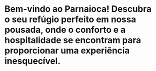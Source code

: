 # Bem-vindo ao Parnaioca! Descubra o seu refúgio perfeito em nossa pousada, onde o conforto e a hospitalidade se encontram para proporcionar uma experiência inesquecível. 